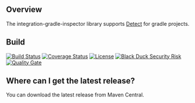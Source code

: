 ## Overview ##
The integration-gradle-inspector library supports [Detect](https://github.com/blackducksoftware/hub-detect) for gradle projects.

## Build ##

[![Build Status](https://travis-ci.org/blackducksoftware/integration-gradle-inspector.svg?branch=master)](https://travis-ci.org/blackducksoftware/integration-gradle-inspector)
[![Coverage Status](https://coveralls.io/repos/github/blackducksoftware/integration-gradle-inspector/badge.svg?branch=master)](https://coveralls.io/github/blackducksoftware/integration-gradle-inspector?branch=master) 
[![License](https://img.shields.io/badge/License-Apache%202.0-blue.svg)](https://opensource.org/licenses/Apache-2.0) 
[![Black Duck Security Risk](https://copilot.blackducksoftware.com/github/repos/blackducksoftware/integration-gradle-inspector/branches/master/badge-risk.svg)](https://copilot.blackducksoftware.com/github/repos/blackducksoftware/integration-gradle-inspector/branches/master)
[![Quality Gate](https://sonarcloud.io/api/project_badges/measure?project=com.blackducksoftware.integration%3Aintegration-gradle-inspector&metric=alert_status)](https://sonarcloud.io/dashboard?id=com.blackducksoftware.integration%3Aintegration-gradle-inspector)

## Where can I get the latest release? ##
You can download the latest release from Maven Central.
